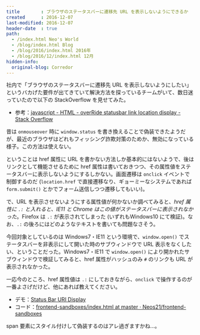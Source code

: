 ```yaml
---
title        : ブラウザのステータスバーに遷移先 URL を表示しないようにできるか
created      : 2016-12-07
last-modified: 2016-12-07
header-date  : true
path:
  - /index.html Neo's World
  - /blog/index.html Blog
  - /blog/2016/index.html 2016年
  - /blog/2016/12/index.html 12月
hidden-info:
  original-blog: Corredor
---
```


社内で「ブラウザのステータスバーに遷移先 URL を表示しないようにしたい」というバカげた要件が出てきていて解決方法を探っているチームがいて、数日迷っていたので以下の StackOverflow を見せてみた。

- 参考：[javascript - HTML - overRide statusbar link location display - Stack Overflow](http://stackoverflow.com/questions/3573942/html-override-statusbar-link-location-display)

昔は `onmouseover` 時に `window.status` を書き換えることで偽装できたようだが、最近のブラウザはどれもフィッシング詐欺対策のためか、無効になっている様子。この方法は使えない。

ということは href 属性に URL を書かない方法しか基本的にはないようで、後はリンクとして機能させるために href 属性は書いておきつつ、その属性値をステータスバーに表示しないようにするしかない。画面遷移は `onclick` イベントで制御するのだ (`location.href` で直接遷移なり、ギョーミーなシステムであれば `form.submit()` とかでフォーム送信しつつ遷移してもいい)。

で、URL を表示させないようにする属性値が何かないか調べてみると、*href 属性に `.:` と入れると、IE11 と Chrome はこの値がステータスバーに表示されなかった*。Firefox は `.:` が表示されてしまった (いずれもWindows10 にて検証)。なお、`.:` の後ろにはどのようなテキストを書いても問題なさそう。

今回対象としているのは Windows7・IE11 という環境で、`window.open()` でステータスバーを非表示にして開いた時のサブウィンドウで URL 表示をなくしたい、ということだった。Windows7・IE11 で `window.open()` により開かれたサブウィンドウで検証してみると、href 属性がハッシュのみ `#` のリンクも URL が表示されなかった。

一応今のところ、href 属性値は `.:` にしておきながら、`onclick` で操作するのが一番よさげだけど、他にあれば教えてください。

- デモ：[Status Bar URI Display](https://neos21.github.io/frontend-sandboxes/status-bar-uri-display/index.html)
- コード：[frontend-sandboxes/index.html at master · Neos21/frontend-sandboxes](https://github.com/neos21/frontend-sandboxes/blob/master/status-bar-uri-display/index.html)

span 要素にスタイル付けして偽装するのはアレ過ぎますかね…。
